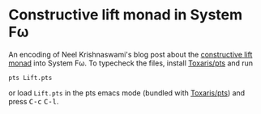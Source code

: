 Constructive lift monad in System Fω
====================================

An encoding of Neel Krishnaswami's blog post about the
[constructive lift monad][blogpost] into System Fω. To typecheck
the files, install [Toxaris/pts][pts] and run

```
pts Lift.pts
```

or load `Lift.pts` in the pts emacs mode (bundled with
[Toxaris/pts][pts]) and press <kbd>C-c</kbd> <kbd>C-l</kbd>.

[blogpost]: http://semantic-domain.blogspot.de/2011/06/constructive-lift-monad.html
[pts]: https://github.com/Toxaris/pts
